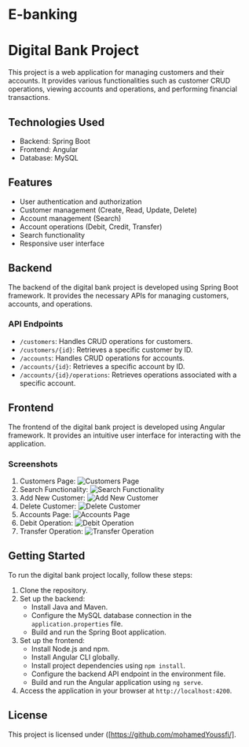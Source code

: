 # E-banking
# Digital Bank Project

This project is a web application for managing customers and their accounts. It provides various functionalities such as customer CRUD operations, viewing accounts and operations, and performing financial transactions.

## Technologies Used

- Backend: Spring Boot
- Frontend: Angular
- Database: MySQL

## Features

- User authentication and authorization
- Customer management (Create, Read, Update, Delete)
- Account management (Search)
- Account operations (Debit, Credit, Transfer)
- Search functionality
- Responsive user interface

## Backend

The backend of the digital bank project is developed using Spring Boot framework. It provides the necessary APIs for managing customers, accounts, and operations.

### API Endpoints

- `/customers`: Handles CRUD operations for customers.
- `/customers/{id}`: Retrieves a specific customer by ID.
- `/accounts`: Handles CRUD operations for accounts.
- `/accounts/{id}`: Retrieves a specific account by ID.
- `/accounts/{id}/operations`: Retrieves operations associated with a specific account.

## Frontend

The frontend of the digital bank project is developed using Angular framework. It provides an intuitive user interface for interacting with the application.

### Screenshots

1. Customers Page: ![Customers Page](/screenshots/1-customers.png)
2. Search Functionality: ![Search Functionality](/screenshots/2-search.png)
3. Add New Customer: ![Add New Customer](/screenshots/3-new-cust.png)
4. Delete Customer: ![Delete Customer](/screenshots/4-delete.png)
5. Accounts Page: ![Accounts Page](/screenshots/5-accounts.png)
6. Debit Operation: ![Debit Operation](/screenshots/6-debit.png)
7. Transfer Operation: ![Transfer Operation](/screenshots/7-transfer.png)

## Getting Started

To run the digital bank project locally, follow these steps:

1. Clone the repository.
2. Set up the backend:
   - Install Java and Maven.
   - Configure the MySQL database connection in the `application.properties` file.
   - Build and run the Spring Boot application.
3. Set up the frontend:
   - Install Node.js and npm.
   - Install Angular CLI globally.
   - Install project dependencies using `npm install`.
   - Configure the backend API endpoint in the environment file.
   - Build and run the Angular application using `ng serve`.
4. Access the application in your browser at `http://localhost:4200`.


## License

This project is licensed under ([https://github.com/mohamedYoussfi/].
